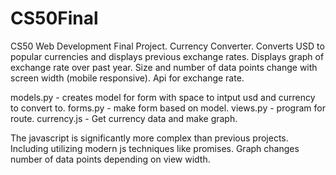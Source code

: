 # CS50Final
CS50 Web Development Final Project. Currency Converter.
Converts USD to popular currencies and displays previous exchange rates.
Displays graph of exchange rate over past year.
Size and number of data points change with screen width (mobile responsive).
Api for exchange rate.

models.py - creates model for form with space to intput usd and currency to convert to.
forms.py - make form based on model.
views.py - program for route.
currency.js - Get currency data and make graph.

The javascript is significantly more complex than previous projects. Including utilizing modern js techniques like promises.
Graph changes number of data points depending on view width.
